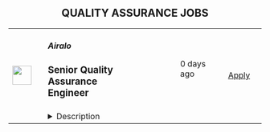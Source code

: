 <div align="center"><h2>QUALITY ASSURANCE JOBS</h2></div><table><tr>
                <td width="100" height="100" rowspan="2">
                    <img src="https://lever-client-logos.s3.us-west-2.amazonaws.com/55028a36-609c-479c-9553-d4689ff2dd8c-1669620566663.png" width="38px" height="auto">
                </td>
                <td width="300">
                    <h5>Airalo</h5>
                    <h3>Senior Quality Assurance Engineer</h3>
                </td>
                <td width="300">
                    <code></code>
                </td>
                <td width="200">
                <text>0 days ago</text>
                </td>
                <td width="100" rowspan="2">
                <a href="https://jobs.lever.co/airalo/6b433f10-7714-4e67-8a47-c431828af940" align="right" target="_blank">Apply</a>
                </td>
            </tr>
            <tr>
                <td colspan="3">
                <details><summary>Description</summary>
                <div><b>About Airalo</b></div><div>Alo! Airalo is the world’s first eSIM store that helps people connect in over 200+ countries and regions across the globe. We are building the next digital service that revolutionizes the telecom industry. We are a travel-tech company and an equal-opportunity environment that values and executes diversity, inclusion, and equity. Our team is spread across 50+ countries and six continents. What glues us together is our commitment to changing the way you connect<span style="font-size: 13.3333px">. </span></div><div><br></div><div><b>About you</b></div><div>We hope that you care deeply about the quality of your work, the intrinsic worth of tasks, and the success of your team. You are self-disciplined and do not require micromanagement in terms of your skillset and work ethic. You do your best to flourish as an individual every day while working hard to foster a collaborative team environment. You believe in the importance of being — and staying — authentic, honest, positive, and kind. You are a good interlocutor with clear and concise communication. You are able to manage multiple projects, have an analytical mind, pay keen attention to detail, and love to get your hands dirty. You are cognizant, tolerant, and welcoming of vulnerabilities and cultural differences.</div><div><br></div><div><b>About the Role</b></div><div><b>Position</b>: Full-time / Employee</div><div><b>Location:</b>&nbsp;Remote-first </div><div><b>Benefits:</b>&nbsp;Health Insurance, work-from-anywhere stipend, annual wellness &amp; learning credits, annual all-expenses-paid company retreat in a gorgeous destination &amp; other benefits</div><div><br></div><div>We are looking for an experienced and responsible senior QA automation engineer who will create and improve automation strategy and framework, making it part of our CI/CD pipeline . You will be part of our QA team that maximizes product quality and minimize regression risks by creating automated tests for our API, Web and Mobile applications.</div><h3>Responsibilities include but are not limited to:</h3><li>Designing, implementing, and executing automated and performance tests for native mobile and web applications</li><li>Running User Acceptance and Regression tests by reviewing the user stories, acceptance criteria &amp; design documents, and creating user acceptance cases (UAC)</li><li>Caring for the quality of user interfaces as pixel-perfect and experience, as much as software quality</li><li>Ensuring version releases with 0 critical bug all the time</li><li>Collaborating and working closely with Product Managers, Developers, Designers to share bug reports, ensure business requirements are met, and increase code and automated test coverages</li><li>Tracking and measuring quality metrics to take any necessary corrective actions proactively for one thing: the best quality can be achieved</li><li>Evaluating, building, and improving the roadmap and infrastructure of the overall QA strategy and testing cycle for the end-products, making recommendations as necessary</li><li>Helping to build and grow a strong and dedicated QA Team</li>,<h3>Must-haves:</h3><li>5+ years of dedicated experience in Quality Assurance (QA)</li><li>3+ years of dedicated experience with web and mobile automating application</li><li>Understanding of software testing theory and methodologies</li><li>Experience in manual testing across the spectrum of acceptance criteria of the user stories and test cases</li><li>Ability to run User Acceptance and Regression tests from the perspective of the end-users</li><li>Good understanding of HTTP protocol, WebSocket</li><li>Experience in automated functional, API, and UI testing</li><li>Understanding of distributed apps and client-server architecture</li><li>Good knowledge of at least one programming language e.g., Java, Python, JavaScript, etc.</li><li>Experience with test automation frameworks e.g., XCUITest, Selenium, Cucumber, Cypress, Playwright, Maestro mobile, etc.</li><li>Experience in performance testing and tools e.g., Apache Jmeter, Gatlin, etc.</li><li>Experience with software development tools e.g., Xcode, Android Studio, etc.</li><li>Experience with continuous integration (CI/CD) pipelines and tools e.g., Github Actions, Bitrise, etc.</li><li>Experience with setting up&nbsp;testing environments and Docker containers for automated tests</li><li>Ability to troubleshoot and debug test infrastructure (test environments, docker containers, CI/CD pipeline workflows related to test automation)</li><li>Strong critical and analytical thinking, ability to determine gaps and inconsistencies in product requirements and collaborate with product managers and developers to improve them</li><li>Good verbal and written communication skills in English</li>,<h3>Good-to-have:</h3><li>Knowledge of Agile product development practices and tools e.g. JIRA etc.</li><li>Graduate degree in a related field</li><li>Prior work experience in telecommunications</li><li>Knowledge of eSIM and GSMA related technologies and services</li><div>If you are interested in this position, <b>please apply via the link.</b></div><div><br></div><div><i>We sincerely thank all applicants in advance for submitting their interest in this opportunity with Airalo. </i></div>
                </details>
                </td>
            </tr></table>